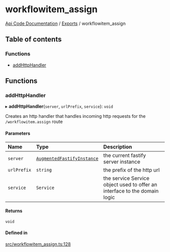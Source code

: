# workflowitem\_assign
[Api Code Documentation](../README.md) / [Exports](../modules.md) / workflowitem\_assign

## Table of contents

### Functions

- [addHttpHandler](workflowitem_assign.md#addhttphandler)

## Functions

### addHttpHandler

▸ **addHttpHandler**(`server`, `urlPrefix`, `service`): `void`

Creates an http handler that handles incoming http requests for the `/workflowitem.assign` route

#### Parameters

| Name | Type | Description |
| :------ | :------ | :------ |
| `server` | [`AugmentedFastifyInstance`](../interfaces/types.AugmentedFastifyInstance.md) | the current fastify server instance |
| `urlPrefix` | `string` | the prefix of the http url |
| `service` | `Service` | the service Service object used to offer an interface to the domain logic |

#### Returns

`void`

#### Defined in

[src/workflowitem_assign.ts:128](https://github.com/openkfw/TruBudget/blob/c993c60c/api/src/workflowitem_assign.ts#L128)
